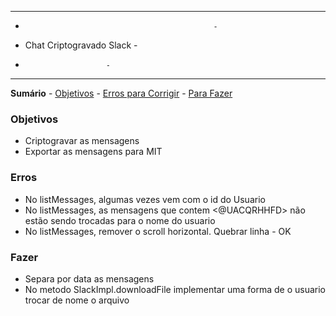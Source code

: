 -------------------------------------------------
-                                               -
-	Chat Criptogravado Slack	     	-
-						-
-------------------------------------------------
<!-- markdown-toc start - Don't edit this section. Run M-x markdown-toc-generate-toc again -->
**Sumário**
	- [Objetivos](#objetivos)
    - [Erros para Corrigir](#erros)
	- [Para Fazer](#fazer)

<!-- markdown-toc end -->
### Objetivos
* Criptogravar as mensagens
* Exportar as mensagens para MIT

### Erros
* No listMessages, algumas vezes vem com o id do Usuario
* No listMessages, as mensagens que contem <@UACQRHHFD> não estão sendo trocadas para o nome do usuario
* No listMessages, remover o scroll horizontal. Quebrar linha - OK

### Fazer
* Separa por data as mensagens 
* No metodo SlackImpl.downloadFile implementar uma forma de o usuario trocar de nome o arquivo